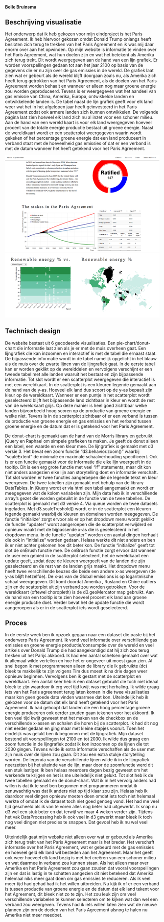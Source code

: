 #### Belle Bruinsma

## Beschrijving visualisatie

Het onderwerp dat ik heb gekozen voor mijn eindproject is het Paris Agreement. Ik heb hiervoor gekozen omdat Donald Trump onlangs heeft besloten zich terug te trekken van het Paris Agreement en ik was mij daar enorm over aan het opwinden. Op mijn website is informatie te vinden over het Paris Agreement, wat hun doelen zijn en wat het betekent als Amerika zich terug trekt. Dit wordt weergegeven aan de hand van een lijn grafiek. Er worden voorspellingen gedaan tot aan het jaar 2100 op basis van de gegevens die er nu zijn over de gas emissies in de wereld. De grafiek laat zien wat er gebeurt als de wereld blijft doorgaan zoals nu, als Amerika zich heeft terug getrokken van het Paris Agreement, als de doelen van het Paris Agreement worden behaalt en wanneer er alleen nog maar groene energie zou worden geproduceerd. Tevens is er weergegeven wat het aandeel van gas emissie van China, Amerika, Europa, ontwikkelde landen en ontwikkelende landen is. De tabel naast de lijn grafiek geeft voor elk land weer wat het in het afgelopen jaar heeft geïnvesteerd in het Paris Agreement zodat ook armere landen zich kunnen ontwikkelen. De volgende pagina laat zien hoeveel elk land zich nu al inzet voor een schoner milieu. Aan de hand van een wereld kaart is voor elk land weergegeven hoeveel procent van de totale energie productie bestaat uit groene energie. Naast de wereldkaart wordt er een scatterplot weergegeven waarin wordt gekeken of het percentage groene energie dat een land produceert in verband staat met de hoeveelheid gas emissies of dat er een verband is met de datum wanneer het heeft getekend voor het Paris Agreement.

![alt text](https://github.com/BelleBruinsma/eindproject/blob/master/pictures/eerste.png "Website 1")
![alt text](https://github.com/BelleBruinsma/eindproject/blob/master/pictures/tweede.png "Website 2")


## Technisch design

De website bestaat uit 6 gecodeerde visualisaties. Een pie-chart/donut-chart die informatie laat zien als je er met de muis overheen gaat. Een lijngrafiek die kan inzoomen en interactief is met de tabel die ernaast staat. De bijpassende informatie wordt in de tabel namelijk opgelicht in het blauw als de muis over de zwarte lijnen van de lijngrafiek gaat. In de eerste tabel kan er worden geklikt op de werelddelen en vervolgens verschijnt er een tweede tabel met alle landen waaruit het bestaat en zijn bijpassende informatie. Tot slot wordt er een scatterplot weergegeven die interactief is met een wereldkaart. In de scatterplot is een kleuren legende gemaakt aan de hand van de y-as. Hoeveel elk land dus scoort op de y-as bepaalt zijn kleur op de wereldkaart. Wanneer er een puntje in het scatterplot wordt geselecteerd blijft het bijpassende land zichtbaar in kleur en wordt de rest van de wereldkaart grijs. Op deze manier is heel goed zichtbaar  welke landen bijvoorbeeld hoog scoren op de productie van groene energie en welke niet. Tevens is in de scatterplot zichtbaar of er een verband is tussen de productie van groene energie en gas emissies en het verband tussen groene energie en de datum dat er is getekend voor het Paris Agreement. 

De donut-chart is gemaakt aan de hand van de Morris library en gebruikt jQuery en Raphael om simpele grafieken te maken. Je geeft de donut alleen een label, een waarde en een kleur mee. De lijngrafiek is gemaakt met d3 versie 3. Het bevat een zoom functie “d3.behavior.zoom()” waarbij “scaleExtent” de minimale en maximale schaalverhouding specificeert. Ook is er een functie gemaakt voor de informatie die elke lijn weergeeft in de tooltip. Dit is een erg grote functie met veel “if” statements, maar dit kon niet anders aangezien elke lijn aan storytelling doet en informatie verschaft. Tot slot worden er twee functies aangeroepen die de legende tekst en kleur weergeven. De twee tabellen zijn gemaakt met behulp van de library DataTables. In jQuery wordt er via html een tabel aangemaakt en wordt er meegegeven wat de kolom variabelen zijn. Mijn data heb ik in verschillende array’s gezet die worden gebruikt in de functie van de twee tabellen. De scatterplot is gemaakt met d3 versie 4. Via queue worden de twee datasets ingeladen. Met d3.scaleTreshold() wordt er in de scatterplot een kleuren legende gemaakt waarbij de kleuren en domeinen worden meegegeven. De functie “initialize“ zorgt ervoor als er op het dropdown menu wordt geklikt de functie “updater” wordt aangeroepen die de scatterplot verwijderd en opnieuw maakt met de bijpassende x-as die is geselecteerd in het dropdown menu. In de functie “updater” worden een aantal dingen herhaalt die ook in “initialize” worden gedaan. Helaas werkte dit niet anders en ben ik er niet achter gekomen hoe dit beter kon. De functie “initialize” geeft tot slot de onBrush functie mee. De onBrush functie zorgt ervoor dat wanneer de user een gebied in de scatterplot selecteert, het de wereldkaart een update geeft, zodat deze de kleuren weergeeft van de landen die zijn geselecteerd en de rest van de landen grijs maakt. Het dropdown menu heeft twee verschillende keuzes die beide een andere x-as weergeven (de y-as blijft hetzelfde). De x-as van de Global emissions is op logaritmische schaal weergegeven. Dit komt doordat Amerika , Rusland en Chine outliers zijn en de scatterplot uit zijn verband zou worden getrokken. Voor de wereldkaart (oftewel choropleth) is de d3.geoMercator map gebruikt. Aan de hand van een tooltip is te zien hoeveel procent elk land aan groene energie productie doet. Verder bevat het de update functie die wordt aangeroepen als er in de scatterplot iets wordt geselecteerd.

## Proces 

In de eerste week ben ik opzoek gegaan naar een dataset die paste bij het onderwerp Paris Agreement. Ik vond veel informatie over verschillende gas emissies en groene energie productie/consumptie over de wereld en veel artikels over Donald Trump die had aangekondigd dat hij zich zou terug trekken uit het Parijs akkoord. Ik had een aantal schetsen gemaakt over wat ik allemaal wilde vertellen en hoe het er ongeveer uit moest gaan zien. Al snel begon ik met programmeren alleen de library die ik gebruikte (dc) bleek te makkelijk te zijn volgens Tim dus moest ik na drie dagen weer opnieuw beginnen. Vervolgens ben ik gestart met de scatterplot en wereldkaart. Een aantal keer heb ik een dataset gebruikt die toch niet ideaal bleek te zijn waardoor ik erg veel tijd kwijt was met herhaling. Ik wilde graag iets van het Paris agreement terug laten komen in die twee visualisaties maar kon geen goede data vinden waarmee dat kon. Uiteindelijk heb ik gekozen voor de datum dat elk land heeft getekend voor het Paris Agreement. Ik had gehoopt dat landen die een hoog percentage groene energie produceren ook eerder zouden gaan tekenen voor het akkoord. Ik ben veel tijd kwijt geweest met het maken van de checkbox en de verschillende x-assen en schalen die horen bij de scatterplot. Ik had dit nog niet eerder gedaan en ging maar met kleine stapjes vooruit. Toen het eindelijk was gelukt ben ik begonnen met de lijngrafiek. Mijn dataset bestond uit voorspellingen tot 2100 en tot 2030. Ik wilde dus graag een zoom functie in de lijngrafiek zodat ik kon inzoomen op de lijnen die tot 2030 gingen. Tevens wilde ik extra informatie verschaffen als de user met zijn muis over de lijnen zou gaan. Dit zou een extra stukje storytelling worden. De legenda van de verschillende lijnen wilde ik in de lijngrafiek neerzetten bij het uiteinde van de lijn, maar door de zoomfunctie werd dit een stuk lastiger. Ik ben helaas meerdere dagen bezig geweest om het werkende te krijgen en het is me uiteindelijk niet gelukt. Tot slot heb ik de twee tabellen gemaakt en de donut-chart. Wat ik in het vervolg anders had willen is dat ik te snel ben begonnen met programmeren omdat ik zenuwachtig was dat ik anders niet op tijd klaar zou zijn. Helaas heb ik daardoor veel dingen opnieuw moeten doen omdat iets toch niet helemaal werkte of omdat ik de dataset toch niet goed genoeg vond. Het had me veel tijd gescheeld als ik van te voren alles nog beter had uitgewerkt. Ik snap nu d3 wel een stuk beter en dat terwijl we maar 4 weken verder zijn. Tijdens het vak DataProcessing heb ik ook veel in d3 gewerkt maar bleek ik toch nog veel dingen niet precies te snappen. Dat gevoel heb ik nu wel veel meer.


Uiteindelijk gaat mijn website niet alleen over wat er gebeurd als Amerika zich terug trekt van het Paris Agreement maar is het breder. Het verschaft informatie over het Paris Agreement, wat er gebeurd met de gas emissies en hoeveel geld elk land wil besteden aan het Agreement. Maar het geeft ook weer hoeveel elk land bezig is met het creëren van een schoner milieu en wat daarmee in verband zou kunnen staan. Als het alleen maar over Amerika en het Paris Agreement zou gaan zouden dat vooral voorspellingen zijn en dat is lastig in te schatten aangezien dit niet betekend dat Amerika helemaal niks meer gaat doen om gas emissies te reduceren. Als ik veel meer tijd had gehad had ik het willen uitbreiden. Nu kijk ik of er een verband is tussen productie van groene energie en de datum dat elk land tekent voor het Agreement, dit bleek niet zo te zijn. Het zou leuk zijn om veel verschillende variabelen te kunnen selecteren om te kijken wat dan wel een verband zou weergeven. Tevens had ik iets willen laten zien wat de nieuwe plannen zijn om de doelen van het Paris Agreement alsnog te halen nu Amerika niet meer meedoet. 



